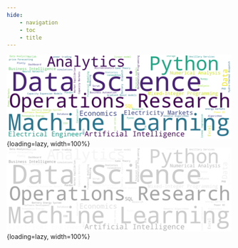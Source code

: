 ```yaml
---
hide:
    - navigation
    - toc
    - title
---
```

<style>
  .md-typeset h1,
  .md-content__button {
    display: none;
  }
</style>
![Cloud light](assets/images/cloud_light.png#only-light){loading=lazy, width=100%}
![Cloud dark](assets/images/cloud_dark.png#only-dark){loading=lazy, width=100%}
